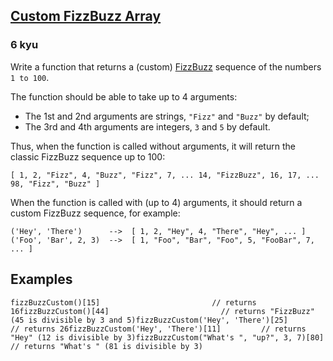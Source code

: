 <h2><a href=https://www.codewars.com/kata/5355a811a93a501adf000ab7/train/javascript target="_blank">Custom FizzBuzz Array</a></h2><h3>6 kyu</h3><p>Write a function that returns a (custom) <a href="https://en.wikipedia.org/wiki/Fizz_buzz" data-turbolinks="false" target="_blank">FizzBuzz</a> sequence of the numbers <code>1 to 100</code>.</p><p>The function should be able to take up to 4 arguments:</p><ul><li>The 1st and 2nd arguments are strings, <code>"Fizz"</code> and <code>"Buzz"</code> by default;</li><li>The 3rd and 4th arguments are integers, <code>3</code> and <code>5</code> by default.</li></ul><p>Thus, when the function is called without arguments, it will return the classic FizzBuzz sequence up to 100:</p><pre><code>[ 1, 2, "Fizz", 4, "Buzz", "Fizz", 7, ... 14, "FizzBuzz", 16, 17, ... 98, "Fizz", "Buzz" ]</code></pre><p>When the function is called with (up to 4) arguments, it should return a custom FizzBuzz sequence, for example:</p><pre><code>('Hey', 'There')      --&gt;  [ 1, 2, "Hey", 4, "There", "Hey", ... ]('Foo', 'Bar', 2, 3)  --&gt;  [ 1, "Foo", "Bar", "Foo", 5, "FooBar", 7, ... ]</code></pre><h2 id="examples">Examples</h2><pre style="display: none;"><code class="language-ruby"><span class="cm-variable">fizz_buzz_custom</span>[<span class="cm-number">15</span>]                         <span class="cm-comment"># returns 16</span><span class="cm-variable">fizz_buzz_custom</span>[<span class="cm-number">44</span>]                         <span class="cm-comment"># returns "FizzBuzz" (45 is divisible by 3 and 5)</span><span class="cm-variable">fizz_buzz_custom</span>(<span class="cm-string">'Hey'</span>, <span class="cm-string">'There'</span>)[<span class="cm-number">25</span>]         <span class="cm-comment"># returns 26</span><span class="cm-variable">fizz_buzz_custom</span>(<span class="cm-string">'Hey'</span>, <span class="cm-string">'There'</span>)[<span class="cm-number">11</span>]         <span class="cm-comment"># returns "Hey" (12 is divisible by 3)</span><span class="cm-variable">fizz_buzz_custom</span>(<span class="cm-string">"What's "</span>, <span class="cm-string">"up?"</span>, <span class="cm-number">3</span>, <span class="cm-number">7</span>)[<span class="cm-number">80</span>] <span class="cm-comment"># returns "What's " (81 is divisible by 3)</span></code></pre><pre><code class="language-javascript"><span class="cm-variable">fizzBuzzCustom</span>()[<span class="cm-number">15</span>]                         <span class="cm-comment">// returns 16</span><span class="cm-variable">fizzBuzzCustom</span>()[<span class="cm-number">44</span>]                         <span class="cm-comment">// returns "FizzBuzz" (45 is divisible by 3 and 5)</span><span class="cm-variable">fizzBuzzCustom</span>(<span class="cm-string">'Hey'</span>, <span class="cm-string">'There'</span>)[<span class="cm-number">25</span>]         <span class="cm-comment">// returns 26</span><span class="cm-variable">fizzBuzzCustom</span>(<span class="cm-string">'Hey'</span>, <span class="cm-string">'There'</span>)[<span class="cm-number">11</span>]         <span class="cm-comment">// returns "Hey" (12 is divisible by 3)</span><span class="cm-variable">fizzBuzzCustom</span>(<span class="cm-string">"What's "</span>, <span class="cm-string">"up?"</span>, <span class="cm-number">3</span>, <span class="cm-number">7</span>)[<span class="cm-number">80</span>] <span class="cm-comment">// returns "What's " (81 is divisible by 3)</span></code></pre><pre style="display: none;"><code class="language-python"><span class="cm-variable">fizz_buzz_custom</span>()[<span class="cm-number">15</span>]                         <span class="cm-comment"># returns 16</span><span class="cm-variable">fizz_buzz_custom</span>()[<span class="cm-number">44</span>]                         <span class="cm-comment"># returns "FizzBuzz" (45 is divisible by 3 and 5)</span><span class="cm-variable">fizz_buzz_custom</span>(<span class="cm-string">'Hey'</span>, <span class="cm-string">'There'</span>)[<span class="cm-number">25</span>]         <span class="cm-comment"># returns 26</span><span class="cm-variable">fizz_buzz_custom</span>(<span class="cm-string">'Hey'</span>, <span class="cm-string">'There'</span>)[<span class="cm-number">11</span>]         <span class="cm-comment"># returns "Hey" (12 is divisible by 3)</span><span class="cm-variable">fizz_buzz_custom</span>(<span class="cm-string">"What's "</span>, <span class="cm-string">"up?"</span>, <span class="cm-number">3</span>, <span class="cm-number">7</span>)[<span class="cm-number">80</span>] <span class="cm-comment"># returns "What's " (81 is divisible by 3)</span></code></pre>